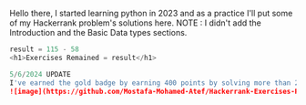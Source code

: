 Hello there, I started learning python in 2023 and as a practice I'll put some of my Hackerrank problem's solutions here. 
NOTE : I didn't add the Introduction and the Basic Data types sections.
```python
result = 115 - 58
<h1>Exercises Remained = result</h1>

5/6/2024 UPDATE 
I've earned the gold badge by earning 400 points by solving more than 20 problems 
![image](https://github.com/Mostafa-Mohamed-Atef/Hackerrank-Exercises-Python/assets/151864798/c7004a07-2c05-449a-a117-b8a6d38fa6b7)
